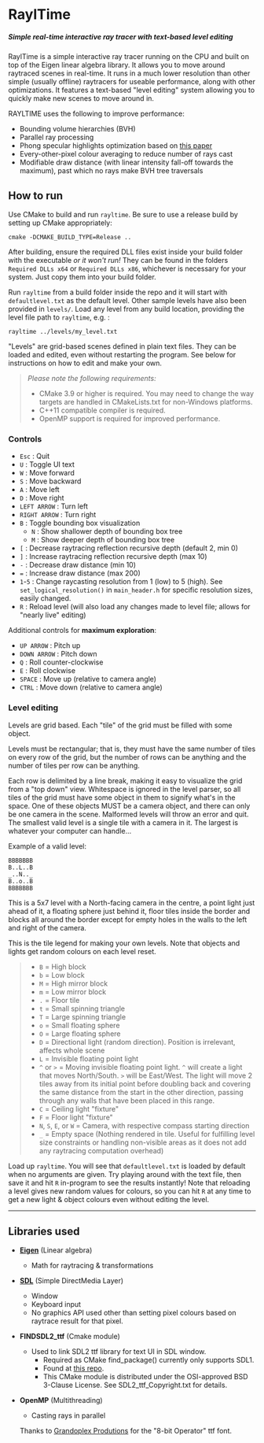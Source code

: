 # RaylTime

##### Simple real-time interactive ray tracer with text-based level editing

RaylTime is a simple interactive ray tracer running on the CPU and built on top of the Eigen linear algebra library. It allows you to move around raytraced scenes in real-time. It runs in a much lower resolution than other simple (usually offline) raytracers for useable performance, along with other optimizations. It features a text-based "level editing" system allowing you to quickly make new scenes to move around in.

RAYLTIME uses the following to improve performance:

- Bounding volume hierarchies (BVH)
- Parallel ray processing
- Phong specular highlights optimization based on [this paper](http://jcgt.org/published/0003/03/01/paper.pdf)
- Every-other-pixel colour averaging to reduce number of rays cast
- Modifiable draw distance (with linear intensity fall-off towards the maximum), past which no rays make BVH tree traversals

## How to run

Use CMake to build and run `rayltime`. Be sure to use a release build by setting up CMake appropriately:

```
cmake -DCMAKE_BUILD_TYPE=Release ..
```

After building, ensure the required DLL files exist inside your build folder with the executable _or it won't run!_
They can be found in the folders `Required DLLs x64` or `Required DLLs x86`, whichever is necessary for your system. Just copy them into your build folder.

Run `rayltime` from a build folder inside the repo and it will start with `defaultlevel.txt` as the default level. Other sample levels have also been provided in `levels/`. Load any level from any build location, providing the level file path to `rayltime`, e.g. :

```
rayltime ../levels/my_level.txt
```

"Levels" are grid-based scenes defined in plain text files. They can be loaded and edited, even without restarting the program. See below for instructions on how to edit and make your own.

> _Please note the following requirements:_
>
> - CMake 3.9 or higher is required. You may need to change the way targets are handled in CMakeLists.txt for non-Windows platforms.
> - C++11 compatible compiler is required.
> - OpenMP support is required for improved performance.

### Controls

- `Esc` : Quit
- `U` : Toggle UI text
- `W` : Move forward
- `S` : Move backward
- `A` : Move left
- `D` : Move right
- `LEFT ARROW` : Turn left
- `RIGHT ARROW` : Turn right
- `B` : Toggle bounding box visualization
  - `N` : Show shallower depth of bounding box tree
  - `M` : Show deeper depth of bounding box tree
- `[` : Decrease raytracing reflection recursive depth (default 2, min 0)
- `]` : Increase raytracing reflection recursive depth (max 10)
- `-` : Decrease draw distance (min 10)
- `=` : Increase draw distance (max 200)
- `1`-`5` : Change raycasting resolution from 1 (low) to 5 (high). See `set_logical_resolution()` in `main_header.h` for specific resolution sizes, easily changed.
- `R` : Reload level (will also load any changes made to level file; allows for "nearly live" editing)

Additional controls for **maximum exploration**:

- `UP ARROW` : Pitch up
- `DOWN ARROW` : Pitch down
- `Q` : Roll counter-clockwise
- `E` : Roll clockwise
- `SPACE` : Move up (relative to camera angle)
- `CTRL` : Move down (relative to camera angle)

### Level editing

Levels are grid based. Each "tile" of the grid must be filled with some object.

Levels must be rectangular; that is, they must have the same number of tiles on every row of the grid, but the number of rows can be anything and the number of tiles per row can be anything.

Each row is delimited by a line break, making it easy to visualize the grid from a "top down" view. Whitespace is ignored in the level parser, so all tiles of the grid must have some object in them to signify what's in the space. One of these objects MUST be a camera object, and there can only be one camera in the scene. Malformed levels will throw an error and quit. The smallest valid level is a single tile with a camera in it. The largest is whatever your computer can handle...

Example of a valid level:

```
BBBBBBB
B..L..B
_..N.._
B..o..B
BBBBBBB
```

This is a 5x7 level with a North-facing camera in the centre, a point light just ahead of it, a floating sphere just behind it, floor tiles inside the border and blocks all around the border except for empty holes in the walls to the left and right of the camera.

This is the tile legend for making your own levels. Note that objects and lights get random colours on each level reset.

> - `B` = High block
> - `b` = Low block
> - `M` = High mirror block
> - `m` = Low mirror block
> - `.` = Floor tile
> - `t` = Small spinning triangle
> - `T` = Large spinning triangle
> - `o` = Small floating sphere
> - `O` = Large floating sphere
> - `D` = Directional light (random direction). Position is irrelevant, affects whole scene
> - `L` = Invisible floating point light
> - `^` or `>` = Moving invisible floating point light. `^` will create a light that moves North/South. `>` will be East/West. The light will move 2 tiles away from its initial point before doubling back and covering the same distance from the start in the other direction, passing through any walls that have been placed in this range.
> - `C` = Ceiling light "fixture"
> - `F` = Floor light "fixture"
> - `N`, `S`, `E`, or `W` = Camera, with respective compass starting direction
> - `_` = Empty space (Nothing rendered in tile. Useful for fulfilling level size constraints or handling non-visible areas as it does not add any raytracing computation overhead)

Load up `rayltime`. You will see that `defaultlevel.txt` is loaded by default when no arguments are given. Try playing around with the text file, then save it and hit `R` in-program to see the results instantly! Note that reloading a level gives new random values for colours, so you can hit `R` at any time to get a new light & object colours even without editing the level.

---

## Libraries used

- **[Eigen](https://github.com/eigenteam/eigen-git-mirror)** (Linear algebra)
  - Math for raytracing & transformations
- **[SDL](https://www.libsdl.org/)** (Simple DirectMedia Layer)
  - Window
  - Keyboard input
  - No graphics API used other than setting pixel colours based on raytrace result for that pixel.
- **FINDSDL2_ttf** (Cmake module)
  - Used to link SDL2 ttf library for text UI in SDL window.
    - Required as CMake find_package() currently only supports SDL1.
    - Found at [this repo](https://github.com/aminosbh/sdl2-cmake-modules).
    - This CMake module is distributed under the OSI-approved BSD 3-Clause License. See SDL2_ttf_Copyright.txt for details.
- **OpenMP** (Multithreading)

  - Casting rays in parallel

  Thanks to [Grandoplex Produtions](http://grandchaos9000.deviantart.com/) for the "8-bit Operator" ttf font.
